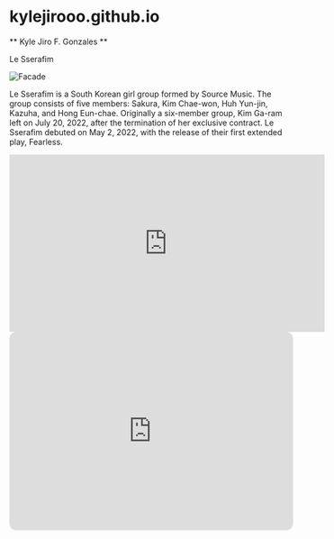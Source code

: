 # kylejirooo.github.io
** Kyle Jiro F. Gonzales **

Le Sserafim

![Facade](https://image-cdn.hypb.st/https%3A%2F%2Fhypebeast.com%2Fwp-content%2Fblogs.dir%2F6%2Ffiles%2F2022%2F06%2Fle-sserafim-k-pop-hybe-source-music-interview-1.jpg?cbr=1&q=90)

Le Sserafim is a South Korean girl group formed by Source Music. The group consists of five members: Sakura, Kim Chae-won, Huh Yun-jin, Kazuha, and Hong Eun-chae. Originally a six-member group, Kim Ga-ram left on July 20, 2022, after the termination of her exclusive contract. Le Sserafim debuted on May 2, 2022, with the release of their first extended play, Fearless.

<iframe width="560" height="315" src="https://www.youtube.com/embed/4vbDFu0PUew?si=b0oXr9m_q9xUfzBj" title="YouTube video player" frameborder="0" allow="accelerometer; autoplay; clipboard-write; encrypted-media; gyroscope; picture-in-picture; web-share" allowfullscreen></iframe>





<iframe style="border-radius:12px" src="https://open.spotify.com/embed/playlist/37i9dQZF1DX7pEH2GWGnSP?utm_source=generator" width="100%" height="352" frameBorder="0" allowfullscreen="" allow="autoplay; clipboard-write; encrypted-media; fullscreen; picture-in-picture" loading="lazy"></iframe>
